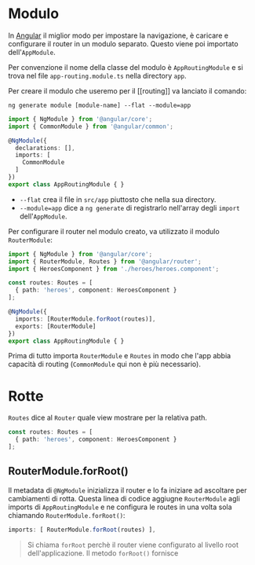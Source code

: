 # Modulo

In [Angular](Angular) il miglior modo per impostare la navigazione, è caricare e configurare il router in un modulo separato. Questo viene poi importato dell'`AppModule`.

Per convenzione il nome della classe del modulo è `AppRoutingModule` e si trova nel file `app-routing.module.ts` nella directory `app`.

Per creare il modulo che useremo per il [[routing]] va lanciato il comando:

```terminal
ng generate module [module-name] --flat --module=app
```

```ts
import { NgModule } from '@angular/core';
import { CommonModule } from '@angular/common';

@NgModule({
  declarations: [],
  imports: [
    CommonModule
  ]
})
export class AppRoutingModule { }
```

- `--flat` crea il file in `src/app` piuttosto che nella sua directory.
- `--module=app` dice a `ng generate` di registrarlo nell'array degli `import` dell'`AppModule`.

Per configurare il router nel modulo creato, va utilizzato il modulo `RouterModule`:

```ts
import { NgModule } from '@angular/core';
import { RouterModule, Routes } from '@angular/router';
import { HeroesComponent } from './heroes/heroes.component';

const routes: Routes = [
  { path: 'heroes', component: HeroesComponent }
];

@NgModule({
  imports: [RouterModule.forRoot(routes)],
  exports: [RouterModule]
})
export class AppRoutingModule { }
```

Prima di tutto importa `RouterModule` e `Routes` in modo che l'app abbia capacità di routing (`CommonModule` qui non è più necessario).

# Rotte

`Routes` dice al `Router` quale view mostrare per la relativa path.

```ts
const routes: Routes = [
  { path: 'heroes', component: HeroesComponent }
];
```

## RouterModule.forRoot()

Il metadata di `@NgModule` inizializza il router e lo fa iniziare ad ascoltare per cambiamenti di rotta.
Questa linea di codice aggiugne `RouterModule` agli imports di `AppRoutingModule` e ne configura le routes in una volta sola chiamando `RouterModule.forRoot()`:

```ts
imports: [ RouterModule.forRoot(routes) ],
```

>Si chiama `forRoot` perchè il router viene configurato al livello root dell'applicazione. Il metodo `forRoot()` fornisce 